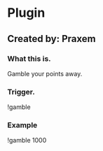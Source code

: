 # Plugin

## Created by: Praxem

### What this is.
Gamble your points away.

### Trigger.
!gamble <points>

### Example
!gamble 1000

